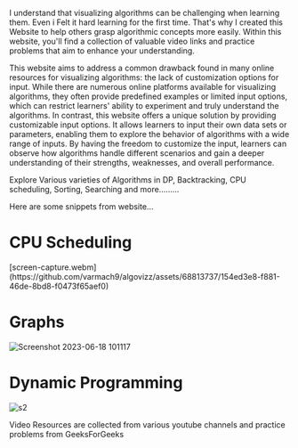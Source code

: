 I understand that visualizing algorithms can be challenging when learning them. Even i Felt it hard learning for the first time. That's why I created this Website to help others grasp algorithmic concepts more easily. Within this website, you'll find a collection of valuable video links and practice problems that aim to enhance your understanding.

This website aims to address a common drawback found in many online resources for visualizing algorithms: the lack of customization options for input. While there are numerous online platforms available for visualizing algorithms, they often provide predefined examples or limited input options, which can restrict learners' ability to experiment and truly understand the algorithms. In contrast, this website offers a unique solution by providing customizable input options. It allows learners to input their own data sets or parameters, enabling them to explore the behavior of algorithms with a wide range of inputs. By having the freedom to customize the input, learners can observe how algorithms handle different scenarios and gain a deeper understanding of their strengths, weaknesses, and overall performance.

Explore Various varieties of Algorithms in DP, Backtracking, CPU scheduling, Sorting, Searching and more.........

Here are some snippets from website...
<h1>CPU Scheduling</h1>
[screen-capture.webm](https://github.com/varmach9/algovizz/assets/68813737/154ed3e8-f881-46de-8bd8-f0473f65aef0)
<h1>Graphs</h1>

![Screenshot 2023-06-18 101117](https://github.com/varmach9/algovizz/assets/68813737/1e764a0d-b2af-473f-aa27-678d7daebe82)
<h1>Dynamic Programming</h1>

![s2](https://github.com/varmach9/algovizz/assets/68813737/cab65078-35af-478f-89d2-2a4747eb861c)

Video Resources are collected from various youtube channels and practice problems from GeeksForGeeks
